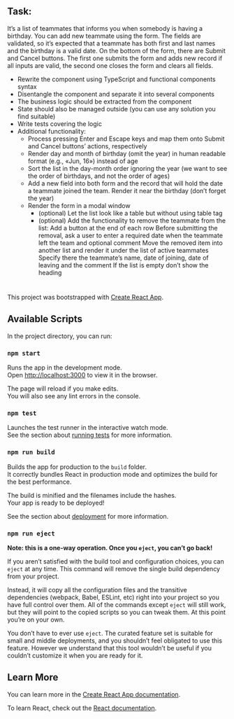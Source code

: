 ## Task:
It’s a list of teammates that informs you when somebody is having a birthday. You can add new teammate using the form. The fields are validated, so it’s expected that a teammate has both first and last names and the birthday is a valid date. On the bottom of the form, there are Submit and Cancel buttons. The first one submits the form and adds new record if all inputs are valid, the second one closes the form and clears all fields.
- Rewrite the component using TypeScript and functional components syntax
- Disentangle the component and separate it into several components
- The business logic should be extracted from the component
- State should also be managed outside (you can use any solution you find suitable)
- Write tests covering the logic
- Additional functionality:
  - Process pressing Enter and Escape keys and map them onto Submit and Cancel buttons’ actions, respectively
  - Render day and month of birthday (omit the year) in human readable format (e.g., «Jun, 16») instead of age
  - Sort the list in the day-month order ignoring the year (we want to see the order of birthdays, and not the order of ages)
  - Add a new field into both form and the record that will hold the date a teammate joined the team. Render it near the birthday (don’t forget the year)
  - Render the form in a modal window
    * (optional) Let the list look like a table but without using table tag
    * (optional) Add the functionality to remove the teammate from the list:
Add a button at the end of each row
Before submitting the removal, ask a user to enter a required date when the teammate left the team and optional comment
Move the removed item into another list and render it under the list of active teammates
Specify there the teammate’s name, date of joining, date of leaving and the comment
If the list is empty don’t show the heading
#

This project was bootstrapped with [Create React App](https://github.com/facebook/create-react-app).

## Available Scripts

In the project directory, you can run:

### `npm start`

Runs the app in the development mode.\
Open [http://localhost:3000](http://localhost:3000) to view it in the browser.

The page will reload if you make edits.\
You will also see any lint errors in the console.

### `npm test`

Launches the test runner in the interactive watch mode.\
See the section about [running tests](https://facebook.github.io/create-react-app/docs/running-tests) for more information.

### `npm run build`

Builds the app for production to the `build` folder.\
It correctly bundles React in production mode and optimizes the build for the best performance.

The build is minified and the filenames include the hashes.\
Your app is ready to be deployed!

See the section about [deployment](https://facebook.github.io/create-react-app/docs/deployment) for more information.

### `npm run eject`

**Note: this is a one-way operation. Once you `eject`, you can’t go back!**

If you aren’t satisfied with the build tool and configuration choices, you can `eject` at any time. This command will remove the single build dependency from your project.

Instead, it will copy all the configuration files and the transitive dependencies (webpack, Babel, ESLint, etc) right into your project so you have full control over them. All of the commands except `eject` will still work, but they will point to the copied scripts so you can tweak them. At this point you’re on your own.

You don’t have to ever use `eject`. The curated feature set is suitable for small and middle deployments, and you shouldn’t feel obligated to use this feature. However we understand that this tool wouldn’t be useful if you couldn’t customize it when you are ready for it.

## Learn More

You can learn more in the [Create React App documentation](https://facebook.github.io/create-react-app/docs/getting-started).

To learn React, check out the [React documentation](https://reactjs.org/).
